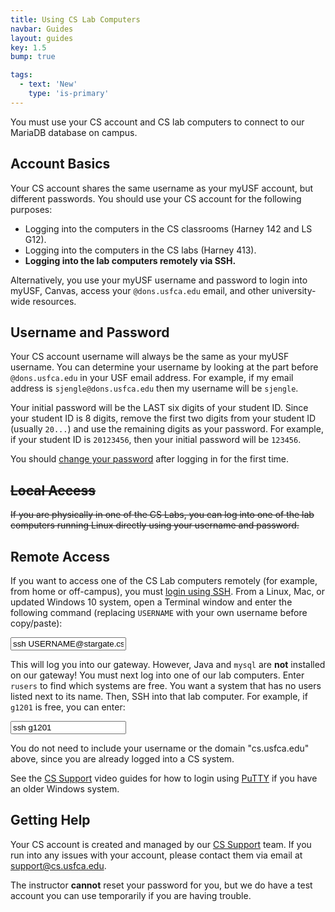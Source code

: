 ```yaml
---
title: Using CS Lab Computers
navbar: Guides
layout: guides
key: 1.5
bump: true

tags:
  - text: 'New'
    type: 'is-primary'    
---
```


You must use your CS account and CS lab computers to connect to our MariaDB database on campus.

## Account Basics

Your CS account shares the same username as your myUSF account, but different passwords. You should use your CS account for the following purposes:

  - Logging into the computers in the CS classrooms (Harney 142 and LS G12).
  - Logging into the computers in the CS labs (Harney 413).
  - **Logging into the lab computers remotely via SSH.**

Alternatively, you use your myUSF username and password to login into myUSF, Canvas, access your `@dons.usfca.edu` email, and other university-wide resources.

## Username and Password

Your CS account username will always be the same as your myUSF username. You can determine your username by looking at the part before `@dons.usfca.edu` in your USF email address. For example, if my email address is `sjengle@dons.usfca.edu` then my username will be `sjengle`.

Your initial password will be the LAST six digits of your student ID. Since your student ID is 8 digits, remove the first two digits from your student ID (usually `20...`) and use the remaining digits as your password. For example, if your student ID is `20123456`, then your initial password will be `123456`.

You should [change your password](https://myusf.usfca.edu/arts-sciences/computer-science/technical-resources#q3) after logging in for the first time.

## ~~Local Access~~

~~If you are physically in one of the CS Labs, you can log into one of the lab computers running Linux directly using your username and password.~~

## Remote Access

If you want to access one of the CS Lab computers remotely (for example, from home or off-campus), you must [login using SSH](https://myusf.usfca.edu/arts-sciences/computer-science/technical-resources). From a Linux, Mac, or updated Windows 10 system, open a Terminal window and enter the following command (replacing `USERNAME` with your own username before copy/paste):

<input type="text" class="input is-expanded is-family-code" value="ssh USERNAME@stargate.cs.usfca.edu"/>

This will log you into our gateway. However, Java and `mysql` are **not** installed on our gateway! You must next log into one of our lab computers. Enter `rusers` to find which systems are free. You want a system that has no users listed next to its name. Then, SSH into that lab computer. For example, if `g1201` is free, you can enter:

<input type="text" class="input is-expanded is-family-code" value="ssh g1201"/>

You do not need to include your username or the domain "cs.usfca.edu" above, since you are already logged into a CS system.

See the [CS Support](https://myusf.usfca.edu/arts-sciences/computer-science/technical-resources) video guides for how to login using [PuTTY](https://www.putty.org/) if you have an older Windows system.

## Getting Help

Your CS account is created and managed by our [CS Support](https://www.cs.usfca.edu/support.html) team. If you run into any issues with your account, please contact them via email at <support@cs.usfca.edu>.

The instructor **cannot** reset your password for you, but we do have a test account you can use temporarily if you are having trouble.
